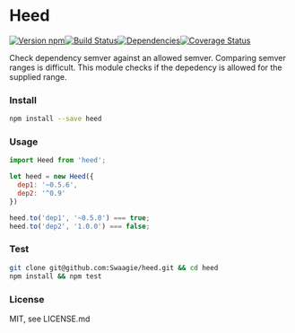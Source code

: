 # Heed

[![Version npm][version]](http://browsenpm.org/package/heed)[![Build Status][build]](https://travis-ci.org/Swaagie/heed)[![Dependencies][david]](https://david-dm.org/Swaagie/heed)[![Coverage Status][cover]](https://coveralls.io/r/Swaagie/heed?branch=master)

[version]: http://img.shields.io/npm/v/heed.svg?style=flat-square
[build]: http://img.shields.io/travis/Swaagie/heed/master.svg?style=flat-square
[david]: https://img.shields.io/david/Swaagie/heed.svg?style=flat-square
[cover]: http://img.shields.io/coveralls/Swaagie/heed/master.svg?style=flat-square

Check dependency semver against an allowed semver. Comparing semver ranges
is difficult. This module checks if the depedency is allowed for the
supplied range.

### Install

```bash
npm install --save heed
```

### Usage

```js
import Heed from 'heed';

let heed = new Heed({
  dep1: '~0.5.6',
  dep2: '^0.9'
})

heed.to('dep1', '~0.5.0') === true;
heed.to('dep2', '1.0.0') === false;
```

### Test

```bash
git clone git@github.com:Swaagie/heed.git && cd heed
npm install && npm test
```

### License

MIT, see LICENSE.md